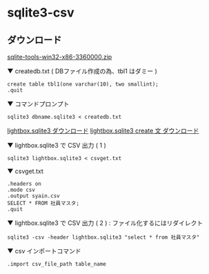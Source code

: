 # sqlite3-csv

## ダウンロード 
[sqlite-tools-win32-x86-3360000.zip](https://www.sqlite.org/download.html)

▼ createdb.txt ( DBファイル作成の為、tbl1 はダミー )
```
create table tbl1(one varchar(10), two smallint);
.quit
```

▼ コマンドプロンプト
```
sqlite3 dbname.sqlite3 < createdb.txt
```

[lightbox.sqlite3 ダウンロード](https://github.com/winofsql/resource-winofsql/raw/main/sqlite3/lightbox.sqlite3)
[lightbox.sqlite3 create 文 ダウンロード](https://github.com/winofsql/resource-winofsql/raw/main/sqlite3/create-table.sql)

▼ lightbox.sqlite3 で CSV 出力 ( 1 )
```
sqlite3 lightbox.sqlite3 < csvget.txt
```
▼ csvget.txt
```
.headers on
.mode csv
.output syain.csv
SELECT * FROM 社員マスタ;
.quit
```

▼ lightbox.sqlite3 で CSV 出力 ( 2 ) : ファイル化するにはリダイレクト
```
sqlite3 -csv -header lightbox.sqlite3 "select * from 社員マスタ"
```

▼ csv インポートコマンド
```
.import csv_file_path table_name
```
